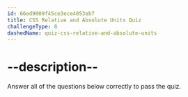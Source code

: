 ```yaml
---
id: 66ed9009f45ce3ece4053eb7
title: CSS Relative and Absolute Units Quiz
challengeType: 8
dashedName: quiz-css-relative-and-absolute-units
---
```


# --description--

Answer all of the questions below correctly to pass the quiz.
